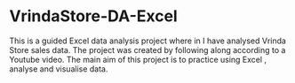 # VrindaStore-DA-Excel

This is a guided Excel data analysis project where in I have analysed Vrinda Store sales data.
The project was created by following along according to a Youtube video.
The main aim of this project is to practice using Excel , analyse and visualise data.
